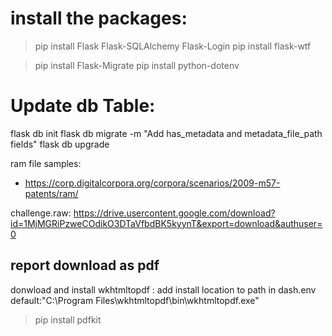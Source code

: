 # install the packages:
> pip install Flask Flask-SQLAlchemy Flask-Login
> pip install flask-wtf

> pip install Flask-Migrate
> pip install python-dotenv


# Update db Table:

flask db init
flask db migrate -m "Add has_metadata and metadata_file_path fields"
flask db upgrade


ram file samples:
 - https://corp.digitalcorpora.org/corpora/scenarios/2009-m57-patents/ram/

challenge.raw: https://drive.usercontent.google.com/download?id=1MjMGRiPzweCOdikO3DTaVfbdBK5kyynT&export=download&authuser=0


## report download as pdf
donwload and install wkhtmltopdf :  add install location to path in dash.env 
    default:"C:\Program Files\wkhtmltopdf\bin\wkhtmltopdf.exe"
> pip install pdfkit

